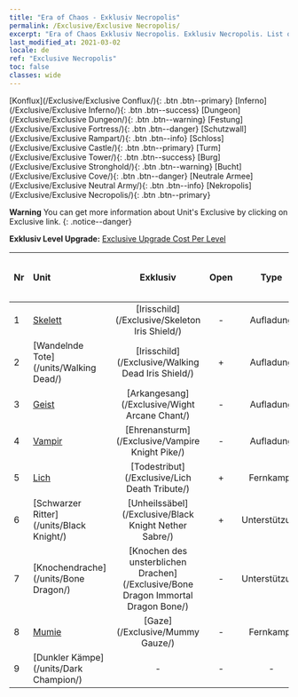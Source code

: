 ```yaml
---
title: "Era of Chaos - Exklusiv Necropolis"
permalink: /Exclusive/Exclusive Necropolis/
excerpt: "Era of Chaos Exklusiv Necropolis. Exklusiv Necropolis. List of Exklusiv Necropolis in Era of Chaos"
last_modified_at: 2021-03-02
locale: de
ref: "Exclusive Necropolis"
toc: false
classes: wide
---
```

 [Konflux](/Exclusive/Exclusive Conflux/){: .btn .btn--primary} [Inferno](/Exclusive/Exclusive Inferno/){: .btn .btn--success} [Dungeon](/Exclusive/Exclusive Dungeon/){: .btn .btn--warning} [Festung](/Exclusive/Exclusive Fortress/){: .btn .btn--danger} [Schutzwall](/Exclusive/Exclusive Rampart/){: .btn .btn--info} [Schloss](/Exclusive/Exclusive Castle/){: .btn .btn--primary} [Turm](/Exclusive/Exclusive Tower/){: .btn .btn--success} [Burg](/Exclusive/Exclusive Stronghold/){: .btn .btn--warning} [Bucht](/Exclusive/Exclusive Cove/){: .btn .btn--danger} [Neutrale Armee](/Exclusive/Exclusive Neutral Army/){: .btn .btn--info} [Nekropolis](/Exclusive/Exclusive Necropolis/){: .btn .btn--primary} 

**Warning** You can get more information about Unit's Exclusive by clicking on Exclusive link. 
{: .notice--danger}

 **Exklusiv Level Upgrade:** [Exclusive Upgrade Cost Per Level](/Exclusive/ExclusiveUpgradeCostPerLevel/)

  | Nr |         Unit        | Exklusiv | Open  |    Type   |  Item to Rank UP      |  Skin   |
  |:---|:--------------------|:-------------:|:-----:|:---------:|:---------------------:|:-------:|
  | 1  | [Skelett](/units/Skeleton/) | [Irisschild](/Exclusive/Skeleton Iris Shield/) | - | Aufladung | - | - |
  | 2  | [Wandelnde Tote](/units/Walking Dead/) | [Irisschild](/Exclusive/Walking Dead Iris Shield/) | + | Aufladung | - | - |
  | 3  | [Geist](/units/Wight/) | [Arkangesang](/Exclusive/Wight Arcane Chant/) | - | Aufladung | - | - |
  | 4  | [Vampir](/units/Vampire/) | [Ehrenansturm](/Exclusive/Vampire Knight Pike/) | - | Aufladung | - | - |
  | 5  | [Lich](/units/Lich/) | [Todestribut](/Exclusive/Lich Death Tribute/) | + | Fernkampf | - | - |
  | 6  | [Schwarzer Ritter](/units/Black Knight/) | [Unheilssäbel](/Exclusive/Black Knight Nether Sabre/) | + | Unterstützung | - | - |
  | 7  | [Knochendrache](/units/Bone Dragon/) | [Knochen des unsterblichen Drachen](/Exclusive/Bone Dragon Immortal Dragon Bone/) | - | Unterstützung | - | - |
  | 8  | [Mumie](/units/Mummy/) | [Gaze](/Exclusive/Mummy Gauze/) | - | Fernkampf | - | - |
  | 9  | [Dunkler Kämpe](/units/Dark Champion/) | - | - | - | none | none |
